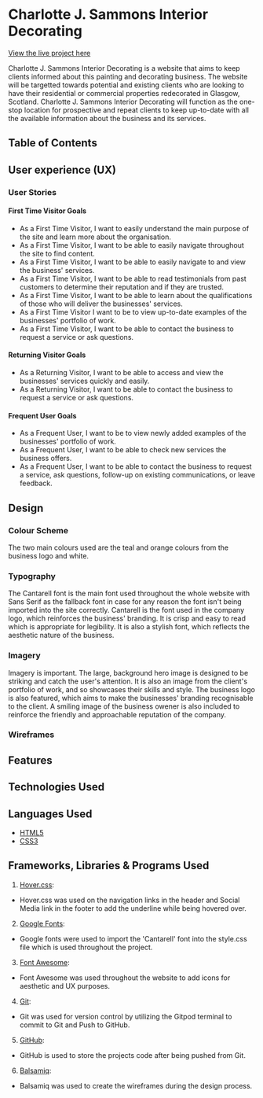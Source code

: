 # Charlotte J. Sammons Interior Decorating

[View the live project here](link)

Charlotte J. Sammons Interior Decorating is a website that aims to keep clients informed about this painting and decorating business. The website will be targetted towards potential and existing clients who are looking to have their residential or commercial properties redecorated in Glasgow, Scotland. Charlotte J. Sammons Interior Decorating will function as the one-stop location for prospective and repeat clients to keep up-to-date with all the available information about the business and its services.

## Table of Contents

## User experience (UX)

### User Stories

#### First Time Visitor Goals

- As a First Time Visitor, I want to easily understand the main purpose of the site and learn more about the organisation.
- As a First Time Visitor, I want to be able to easily navigate throughout the site to find content.
- As a First Time Visitor, I want to be able to easily navigate to and view the business' services.
- As a First Time Visitor, I want to be able to read testimonials from past customers to determine their reputation and if they are trusted.
- As a First Time Visitor, I want to be able to learn about the qualifications of those who will deliver the businesses' services.
- As a First Time Visitor I want to be to view up-to-date examples of the businesses' portfolio of work.
- As a First Time Visitor, I want to be able to contact the business to request a service or ask questions.

#### Returning Visitor Goals

- As a Returning Visitor, I want to be able to access and view the businesses' services quickly and easily.
- As a Returning Visitor, I want to be able to contact the business to request a service or ask questions.

#### Frequent User Goals

- As a Frequent User, I want to be to view newly added examples of the businesses' portfolio of work.
- As a Frequent User, I want to be able to check new services the business offers.
- As a Frequent User, I want to be able to contact the business to request a service, ask questions, follow-up on existing communications, or leave feedback.

## Design

### Colour Scheme
The two main colours used are the teal and orange colours from the business logo and white.

### Typography
The Cantarell font is the main font used throughout the whole website with Sans Serif as the fallback font in case for any reason the font isn't being imported into the site correctly. Cantarell is the font used in the company logo, which reinforces the business' branding. It is crisp and easy to read which is appropriate for legibility. It is also a stylish font, which reflects the aesthetic nature of the business. 

### Imagery
Imagery is important. The large, background hero image is designed to be striking and catch the user's attention. It is also an image from the client's portfolio of work, and so showcases their skills and style. The business logo is also featured, which aims to make the businesses' branding recognisable to the client. A smiling image of the business owener is also included to reinforce the friendly and approachable reputation of the company. 

### Wireframes

## Features 

## Technologies Used

## Languages Used
- [HTML5](https://en.wikipedia.org/wiki/HTML5)
- [CSS3](https://en.wikipedia.org/wiki/CSS)

## Frameworks, Libraries & Programs Used
1. [Hover.css](https://ianlunn.github.io/Hover/):
- Hover.css was used on the navigation links in the header and Social Media link in the footer to add the underline while being hovered over.

2. [Google Fonts](https://fonts.google.com/):
- Google fonts were used to import the 'Cantarell' font into the style.css file which is used throughout the project.

3. [Font Awesome](https://fontawesome.com/):
- Font Awesome was used throughout the website to add icons for aesthetic and UX purposes.

4. [Git](https://git-scm.com/):
- Git was used for version control by utilizing the Gitpod terminal to commit to Git and Push to GitHub.

5. [GitHub](https://github.com/):
- GitHub is used to store the projects code after being pushed from Git.

6. [Balsamiq](https://balsamiq.com/):
- Balsamiq was used to create the wireframes during the design process.





